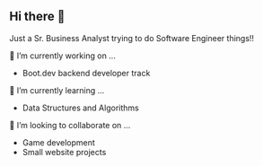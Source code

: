 ## Hi there 👋
Just a Sr. Business Analyst trying to do Software Engineer things!!

🔭 I’m currently working on ...
<ul>
  <li>Boot.dev backend developer track</li>
</ul>

🌱 I’m currently learning ...
<ul>
  <li>Data Structures and Algorithms</li>
</ul>

👯 I’m looking to collaborate on ...
<ul>
  <li>Game development</li>
  <li>Small website projects</li>
</ul>

<!--
**OmegaZerg/OmegaZerg** is a ✨ _special_ ✨ repository because its `README.md` (this file) appears on your GitHub profile.

Here are some ideas to get you started:

- 🔭 I’m currently working on ...
- 🌱 I’m currently learning ...
- 👯 I’m looking to collaborate on ...
- 🤔 I’m looking for help with ...
- 💬 Ask me about ...
- 📫 How to reach me: ...
- 😄 Pronouns: ...
- ⚡ Fun fact: ...
-->
